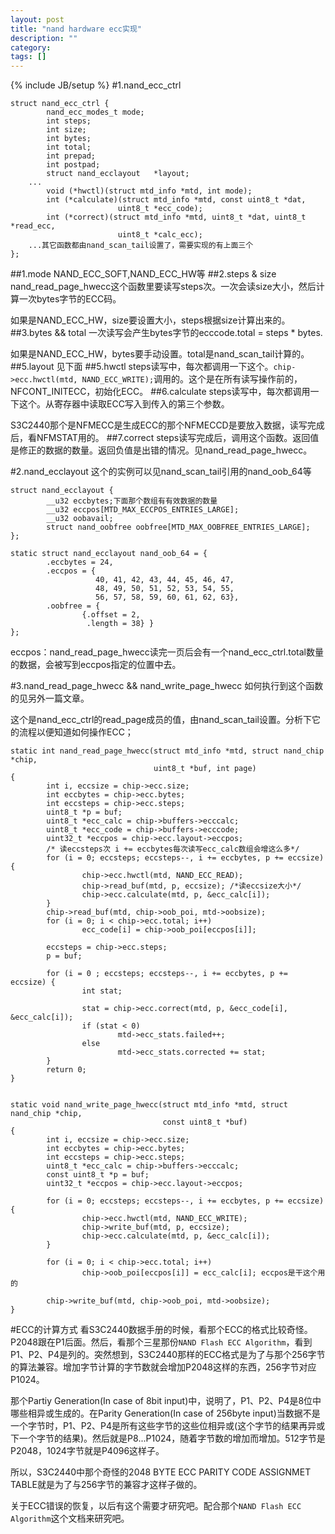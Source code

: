 ```yaml
---
layout: post
title: "nand hardware ecc实现"
description: ""
category: 
tags: []
---
```

{% include JB/setup %}
#1.nand_ecc_ctrl

	struct nand_ecc_ctrl {
	        nand_ecc_modes_t mode;
	        int steps;
	        int size;
	        int bytes;
	        int total;
	        int prepad;
	        int postpad;
	        struct nand_ecclayout   *layout;
		...
	        void (*hwctl)(struct mtd_info *mtd, int mode);
	        int (*calculate)(struct mtd_info *mtd, const uint8_t *dat,
	                        uint8_t *ecc_code);
	        int (*correct)(struct mtd_info *mtd, uint8_t *dat, uint8_t *read_ecc,
	                        uint8_t *calc_ecc);
		...其它函数都由nand_scan_tail设置了，需要实现的有上面三个
	};

##1.mode
NAND_ECC_SOFT,NAND_ECC_HW等
##2.steps & size
nand_read_page_hwecc这个函数里要读写steps次。一次会读size大小，然后计算一次bytes字节的ECC码。

如果是NAND_ECC_HW，size要设置大小，steps根据size计算出来的。
##3.bytes && total
一次读写会产生bytes字节的ecccode.total = steps * bytes.

如果是NAND_ECC_HW，bytes要手动设置。total是nand_scan_tail计算的。
##5.layout
见下面
##5.hwctl
steps读写中，每次都调用一下这个。`chip->ecc.hwctl(mtd, NAND_ECC_WRITE);`调用的。这个是在所有读写操作前的，NFCONT_INITECC，初始化ECC。
##6.calculate
steps读写中，每次都调用一下这个。从寄存器中读取ECC写入到传入的第三个参数。

S3C2440那个是NFMECC是生成ECC的那个NFMECCD是要放入数据，读写完成后，看NFMSTAT用的。
##7.correct
steps读写完成后，调用这个函数。返回值是修正的数据的数量。返回负值是出错的情况。见nand_read_page_hwecc。

#2.nand_ecclayout
这个的实例可以见nand_scan_tail引用的nand_oob_64等

	struct nand_ecclayout {
       		__u32 eccbytes;下面那个数组有有效数据的数量
	        __u32 eccpos[MTD_MAX_ECCPOS_ENTRIES_LARGE];
	        __u32 oobavail;
	        struct nand_oobfree oobfree[MTD_MAX_OOBFREE_ENTRIES_LARGE];
	};

	static struct nand_ecclayout nand_oob_64 = {
	        .eccbytes = 24,
	        .eccpos = { 
	                   40, 41, 42, 43, 44, 45, 46, 47,
	                   48, 49, 50, 51, 52, 53, 54, 55,
	                   56, 57, 58, 59, 60, 61, 62, 63},
	        .oobfree = { 
	                {.offset = 2,
	                 .length = 38} }
	}; 

eccpos：nand_read_page_hwecc读完一页后会有一个nand_ecc_ctrl.total数量的数据，会被写到eccpos指定的位置中去。

#3.nand_read_page_hwecc && nand_write_page_hwecc
如何执行到这个函数的见另外一篇文章。

这个是nand_ecc_ctrl的read_page成员的值，由nand_scan_tail设置。分析下它的流程以便知道如何操作ECC；

    static int nand_read_page_hwecc(struct mtd_info *mtd, struct nand_chip *chip,
                                    uint8_t *buf, int page)
    {
            int i, eccsize = chip->ecc.size;
            int eccbytes = chip->ecc.bytes;
            int eccsteps = chip->ecc.steps;
            uint8_t *p = buf;
            uint8_t *ecc_calc = chip->buffers->ecccalc;
            uint8_t *ecc_code = chip->buffers->ecccode;
            uint32_t *eccpos = chip->ecc.layout->eccpos;
    	    /* 读eccsteps次 i += eccbytes每次读写ecc_calc数组会增这么多*/
            for (i = 0; eccsteps; eccsteps--, i += eccbytes, p += eccsize) {
                    chip->ecc.hwctl(mtd, NAND_ECC_READ);
                    chip->read_buf(mtd, p, eccsize); /*读eccsize大小*/
                    chip->ecc.calculate(mtd, p, &ecc_calc[i]);
            }
            chip->read_buf(mtd, chip->oob_poi, mtd->oobsize);
            for (i = 0; i < chip->ecc.total; i++)
                    ecc_code[i] = chip->oob_poi[eccpos[i]];
    
            eccsteps = chip->ecc.steps;
            p = buf;
    
            for (i = 0 ; eccsteps; eccsteps--, i += eccbytes, p += eccsize) {
                    int stat;
    
                    stat = chip->ecc.correct(mtd, p, &ecc_code[i], &ecc_calc[i]);
                    if (stat < 0)
                            mtd->ecc_stats.failed++;
                    else
                            mtd->ecc_stats.corrected += stat;
            }
            return 0;
    }


    static void nand_write_page_hwecc(struct mtd_info *mtd, struct nand_chip *chip,
                                      const uint8_t *buf)
    {
            int i, eccsize = chip->ecc.size;
            int eccbytes = chip->ecc.bytes;
            int eccsteps = chip->ecc.steps;
            uint8_t *ecc_calc = chip->buffers->ecccalc;
            const uint8_t *p = buf;
            uint32_t *eccpos = chip->ecc.layout->eccpos;
    
            for (i = 0; eccsteps; eccsteps--, i += eccbytes, p += eccsize) {
                    chip->ecc.hwctl(mtd, NAND_ECC_WRITE);
                    chip->write_buf(mtd, p, eccsize);
                    chip->ecc.calculate(mtd, p, &ecc_calc[i]);
            }
    
            for (i = 0; i < chip->ecc.total; i++)
                    chip->oob_poi[eccpos[i]] = ecc_calc[i]; eccpos是干这个用的
    
            chip->write_buf(mtd, chip->oob_poi, mtd->oobsize);
    }

#ECC的计算方式
看S3C2440数据手册的时候，看那个ECC的格式比较奇怪。P2048跟在P1后面。然后，看那个三星那份`NAND Flash ECC Algorithm`，看到P1、P2、P4是列的。突然想到，S3C2440那样的ECC格式是为了与那个256字节的算法兼容。增加字节计算的字节数就会增加P2048这样的东西，256字节对应P1024。

那个Partiy Generation(In case of 8bit input)中，说明了，P1、P2、P4是8位中哪些相异或生成的。在Parity Generation(In case of 256byte input)当数据不是一个字节时，P1、P2、P4是所有这些字节的这些位相异或(这个字节的结果再异或下一个字节的结果)。然后就是P8...P1024，随着字节数的增加而增加。512字节是P2048，1024字节就是P4096这样子。

所以，S3C2440中那个奇怪的2048 BYTE ECC PARITY CODE ASSIGNMET TABLE就是为了与256字节的兼容才这样子做的。

关于ECC错误的恢复，以后有这个需要才研究吧。配合那个`NAND Flash ECC Algorithm`这个文档来研究吧。
